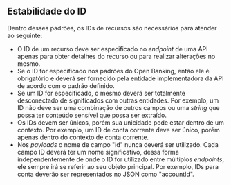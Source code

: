 ## Estabilidade do ID


Dentro desses padrões, os IDs de recursos são necessários para atender ao seguinte:

* O ID de um recurso deve ser especificado no *endpoint* de uma API apenas para obter detalhes do recurso ou para realizar alterações no mesmo.
* Se o ID for especificado nos padrões do Open Banking, então ele é obrigatório e deverá ser fornecido pela entidade implementadora da API de acordo com o padrão definido.
* Se um ID for especificado, o mesmo deverá ser totalmente desconectado de significados com outras entidades. Por exemplo, um ID não deve ser uma combinação de outros campos ou uma *string* que possa ter conteúdo sensível que possa ser extraído.
* Os IDs devem ser únicos, porém sua unicidade pode estar dentro de um contexto. Por exemplo, um ID de conta corrente deve ser único, porém apenas dentro do contexto de conta corrente. 
* Nos *payloads* o nome de campo "id" nunca deverá ser utilizado. Cada campo ID deverá ter um nome significativo, dessa forma independentemente de onde o ID for utilizado entre múltiplos *endpoints*, ele sempre irá se referir ao seu objeto principal. Por exemplo, IDs para conta deverão ser representados no JSON como "accountId".
